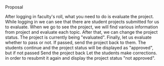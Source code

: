 Proposal

After logging in faculty's roll, what you need to do is evaluate the project. While logging in we can see 
that there are student projects submitted for us to evaluate.
When we go to see the project, we will find various information from project and evaluate each topic. 
After that, we can change the project status. The project is currently being "evaluated".
Finally, let us evaluate whether to pass or not. If passed, send the project back to them. 
The students continue and the project status will be displayed as "approved", but if not passed Send the project back
Let the students make corrections. in order to resubmit it again and display the project status "not approved".

